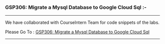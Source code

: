 ### GSP306: Migrate a Mysql Database to Google Cloud Sql :-

----------------------------------------------------------------------------------------------------------------------------------------------

We have collaborated with CourseIntern Team for code snippets of the labs.

Please Go To : [GSP306: Migrate a Mysql Database to Google Cloud Sql](https://www.courseintern.com/post/qwiklabs/challenge-labs/gsp306-migrate-a-mysql-database-to-google-cloud-sql/)

----------------------------------------------------------------------------------------------------------------------------------------------
